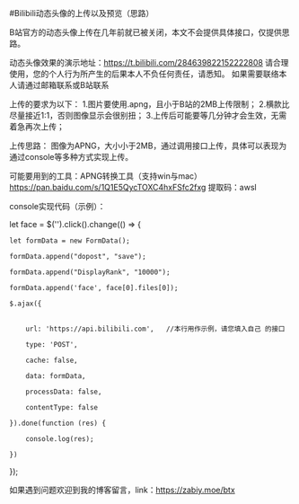 #Bilibili动态头像的上传以及预览（思路）

B站官方的动态头像上传在几年前就已被关闭，本文不会提供具体接口，仅提供思路。

动态头像效果的演示地址：https://t.bilibili.com/284639822152222808
请合理使用，您的个人行为所产生的后果本人不负任何责任，请悉知。
如果需要联络本人请通过邮箱联系或B站联系

上传的要求为以下：
1.图片要使用.apng，且小于B站的2MB上传限制；
2.横款比尽量接近1:1，否则图像显示会很别扭；
3.上传后可能要等几分钟才会生效，无需着急再次上传；

上传思路：
图像为APNG，大小小于2MB，通过调用接口上传，具体可以表现为通过console等多种方式实现上传。

可能要用到的工具：APNG转换工具（支持win与mac）https://pan.baidu.com/s/1Q1E5QycTOXC4hxFSfc2fxg 提取码：awsl

console实现代码（示例）：



let face = $('<input style="display:none" id="file" type="file"/>').click().change(() => {

    let formData = new FormData();
    
    formData.append("dopost", "save");
    
    formData.append("DisplayRank", "10000");
    
    formData.append('face', face[0].files[0]);
    
    $.ajax({
    
    
        url: 'https://api.bilibili.com',   //本行用作示例，请您填入自己 的接口
        
        type: 'POST',
        
        cache: false,
        
        data: formData,
        
        processData: false,
        
        contentType: false
        
    }).done(function (res) {
    
        console.log(res);
        
    })
    
});




如果遇到问题欢迎到我的博客留言，link：https://zabiy.moe/btx
